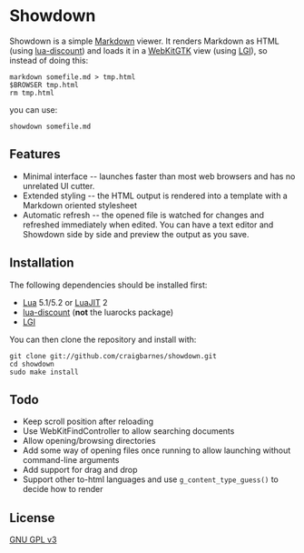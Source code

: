 Showdown
======

Showdown is a simple [Markdown] viewer. It renders Markdown as HTML (using
[lua-discount]) and loads it in a [WebKitGTK] view (using [LGI]), so instead
of doing this:

    markdown somefile.md > tmp.html
    $BROWSER tmp.html
    rm tmp.html

you can use:

    showdown somefile.md

Features
--------

* Minimal interface -- launches faster than most web browsers and has no
  unrelated UI cutter.
* Extended styling -- the HTML output is rendered into a template with a
  Markdown oriented stylesheet
* Automatic refresh -- the opened file is watched for changes and refreshed
  immediately when edited. You can have a text editor and Showdown side
  by side and preview the output as you save.

Installation
------------

The following dependencies should be installed first:

* [Lua] 5.1/5.2 or [LuaJIT] 2
* [lua-discount] (**not** the luarocks package)
* [LGI]

You can then clone the repository and install with:

    git clone git://github.com/craigbarnes/showdown.git
    cd showdown
    sudo make install

Todo
----

* Keep scroll position after reloading
* Use WebKitFindController to allow searching documents
* Allow opening/browsing directories
* Add some way of opening files once running to allow launching without
  command-line arguments
* Add support for drag and drop
* Support other to-html languages and use `g_content_type_guess()` to
  decide how to render

License
-------

[GNU GPL v3](http://www.gnu.org/licenses/gpl-3.0.html)


[Markdown]: http://daringfireball.net/projects/markdown/
[WebKitGTK]: http://webkitgtk.org/
[lua-discount]: https://github.com/craigbarnes/lua-discount
[LGI]: https://github.com/pavouk/lgi
[Lua]: http://lua.org/
[LuaJIT]: http://luajit.org/
